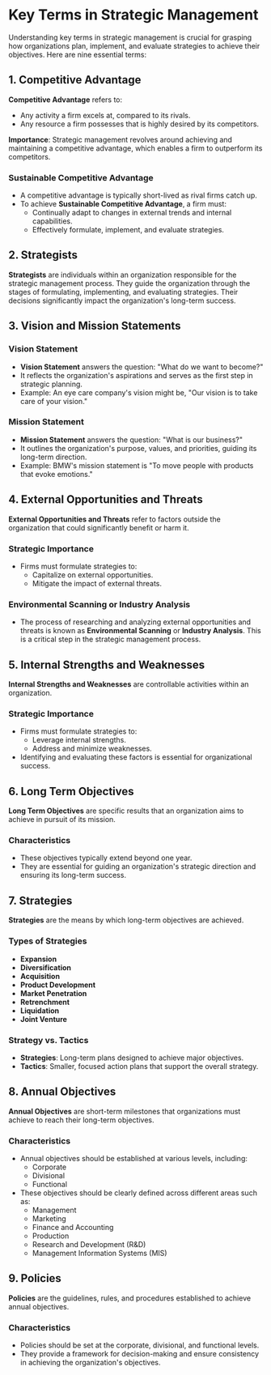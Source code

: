 # Key Terms in Strategic Management

Understanding key terms in strategic management is crucial for grasping how organizations plan, implement, and evaluate strategies to achieve their objectives. Here are nine essential terms:

## 1. Competitive Advantage

**Competitive Advantage** refers to:

- Any activity a firm excels at, compared to its rivals.
- Any resource a firm possesses that is highly desired by its competitors.

**Importance**: Strategic management revolves around achieving and maintaining a competitive advantage, which enables a firm to outperform its competitors.

### Sustainable Competitive Advantage

- A competitive advantage is typically short-lived as rival firms catch up.
- To achieve **Sustainable Competitive Advantage**, a firm must:
  - Continually adapt to changes in external trends and internal capabilities.
  - Effectively formulate, implement, and evaluate strategies.

## 2. Strategists

**Strategists** are individuals within an organization responsible for the strategic management process. They guide the organization through the stages of formulating, implementing, and evaluating strategies. Their decisions significantly impact the organization's long-term success.

## 3. Vision and Mission Statements

### Vision Statement

- **Vision Statement** answers the question: "What do we want to become?"
- It reflects the organization's aspirations and serves as the first step in strategic planning.
- Example: An eye care company's vision might be, "Our vision is to take care of your vision."

### Mission Statement

- **Mission Statement** answers the question: "What is our business?"
- It outlines the organization's purpose, values, and priorities, guiding its long-term direction.
- Example: BMW's mission statement is "To move people with products that evoke emotions."

## 4. External Opportunities and Threats

**External Opportunities and Threats** refer to factors outside the organization that could significantly benefit or harm it.

### Strategic Importance

- Firms must formulate strategies to:
  - Capitalize on external opportunities.
  - Mitigate the impact of external threats.

### Environmental Scanning or Industry Analysis

- The process of researching and analyzing external opportunities and threats is known as **Environmental Scanning** or **Industry Analysis**. This is a critical step in the strategic management process.

## 5. Internal Strengths and Weaknesses

**Internal Strengths and Weaknesses** are controllable activities within an organization.

### Strategic Importance

- Firms must formulate strategies to:
  - Leverage internal strengths.
  - Address and minimize weaknesses.
- Identifying and evaluating these factors is essential for organizational success.

## 6. Long Term Objectives

**Long Term Objectives** are specific results that an organization aims to achieve in pursuit of its mission.

### Characteristics

- These objectives typically extend beyond one year.
- They are essential for guiding an organization's strategic direction and ensuring its long-term success.

## 7. Strategies

**Strategies** are the means by which long-term objectives are achieved.

### Types of Strategies

- **Expansion**
- **Diversification**
- **Acquisition**
- **Product Development**
- **Market Penetration**
- **Retrenchment**
- **Liquidation**
- **Joint Venture**

### Strategy vs. Tactics

- **Strategies**: Long-term plans designed to achieve major objectives.
- **Tactics**: Smaller, focused action plans that support the overall strategy.

## 8. Annual Objectives

**Annual Objectives** are short-term milestones that organizations must achieve to reach their long-term objectives.

### Characteristics

- Annual objectives should be established at various levels, including:
  - Corporate
  - Divisional
  - Functional
- These objectives should be clearly defined across different areas such as:
  - Management
  - Marketing
  - Finance and Accounting
  - Production
  - Research and Development (R&D)
  - Management Information Systems (MIS)

## 9. Policies

**Policies** are the guidelines, rules, and procedures established to achieve annual objectives.

### Characteristics

- Policies should be set at the corporate, divisional, and functional levels.
- They provide a framework for decision-making and ensure consistency in achieving the organization's objectives.
